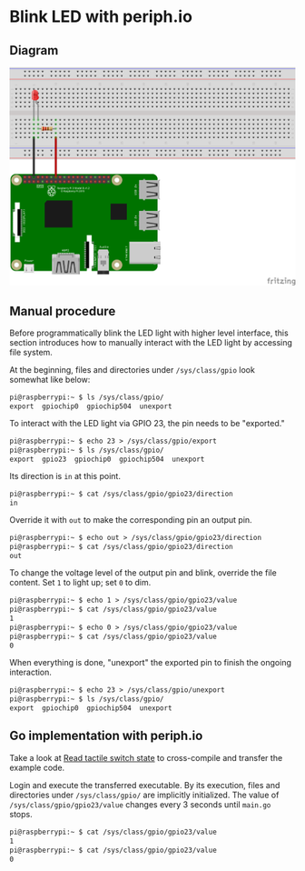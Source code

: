 # Blink LED with periph.io
## Diagram
![](https://raw.githubusercontent.com/oklahomer/go-raspi-training/master/example/001-blink-led/img/diagram.png)

## Manual procedure
Before programmatically blink the LED light with higher level interface, this section introduces how to manually 
interact with the LED light by accessing file system.

At the beginning, files and directories under `/sys/class/gpio` look somewhat like below:
```
pi@raspberrypi:~ $ ls /sys/class/gpio/
export  gpiochip0  gpiochip504  unexport
```

To interact with the LED light via GPIO 23, the pin needs to be "exported."
```
pi@raspberrypi:~ $ echo 23 > /sys/class/gpio/export
pi@raspberrypi:~ $ ls /sys/class/gpio/
export  gpio23  gpiochip0  gpiochip504  unexport
```

Its direction is `in` at this point.
```
pi@raspberrypi:~ $ cat /sys/class/gpio/gpio23/direction 
in
```

Override it with `out` to make the corresponding pin an output pin.
```
pi@raspberrypi:~ $ echo out > /sys/class/gpio/gpio23/direction 
pi@raspberrypi:~ $ cat /sys/class/gpio/gpio23/direction 
out
```

To change the voltage level of the output pin and blink, override the file content.
Set `1` to light up; set `0` to dim.
```
pi@raspberrypi:~ $ echo 1 > /sys/class/gpio/gpio23/value 
pi@raspberrypi:~ $ cat /sys/class/gpio/gpio23/value 
1
pi@raspberrypi:~ $ echo 0 > /sys/class/gpio/gpio23/value 
pi@raspberrypi:~ $ cat /sys/class/gpio/gpio23/value 
0
```

When everything is done, "unexport" the exported pin to finish the ongoing interaction.
```
pi@raspberrypi:~ $ echo 23 > /sys/class/gpio/unexport
pi@raspberrypi:~ $ ls /sys/class/gpio/
export  gpiochip0  gpiochip504  unexport
```

## Go implementation with periph.io
Take a look at [Read tactile switch state](https://github.com/oklahomer/go-raspi-training/#cross-compile) to cross-compile and transfer the example code.

Login and execute the transferred executable.
By its execution, files and directories under `/sys/class/gpio/` are implicitly initialized.
The value of `/sys/class/gpio/gpio23/value` changes every 3 seconds until `main.go` stops.
```
pi@raspberrypi:~ $ cat /sys/class/gpio/gpio23/value 
1
pi@raspberrypi:~ $ cat /sys/class/gpio/gpio23/value 
0
```
